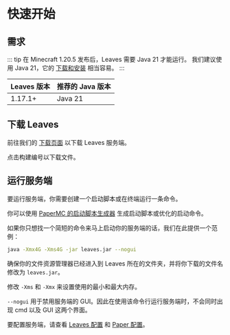 # 快速开始

## 需求

::: tip
在 Minecraft 1.20.5 发布后，Leaves 需要 Java 21 才能运行。
我们建议使用 Java 21，它的 [下载和安装](https://docs.papermc.io/misc/java-install) 相当容易。
:::

| Leaves 版本 | 推荐的 Java 版本 |
| ----------- | ---------------- |
| 1.17.1+     | Java 21          |

## 下载 Leaves

前往我们的 [下载页面](https://leavesmc.org/downloads/leaves) 以下载 Leaves 服务端。

点击构建编号以下载文件。

## 运行服务端

要运行服务端，你需要创建一个启动脚本或在终端运行一条命令。

你可以使用 [PaperMC 的启动脚本生成器](https://docs.papermc.io/misc/tools/start-script-gen) 生成启动脚本或优化的启动命令。

如果你只想找一个简短的命令来马上启动你的服务端的话，我们在此提供一个范例：

```bash
java -Xmx4G -Xms4G -jar leaves.jar --nogui
```

确保你的文件资源管理器已经进入到 Leaves 所在的文件夹，并将你下载的文件名修改为 `leaves.jar`。

修改 `-Xms` 和 `-Xmx` 来设置使用的最小和最大内存。

`--nogui` 用于禁用服务端的 GUI。因此在使用该命令行运行服务端时，不会同时出现 cmd 以及 GUI 这两个界面。

要配置服务端，请查看 [Leaves 配置](../reference/configuration)
和 [Paper 配置](https://docs.papermc.io/paper/reference/configuration)。
